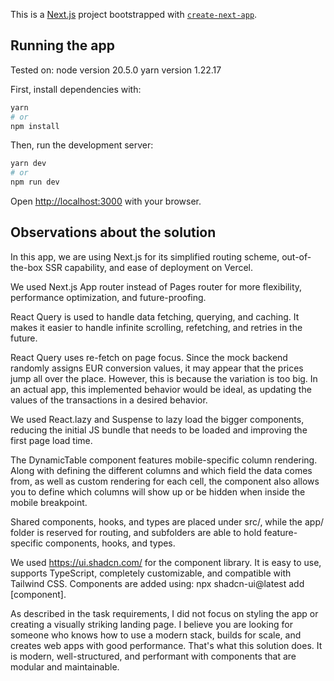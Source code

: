 This is a [Next.js](https://nextjs.org/) project bootstrapped with [`create-next-app`](https://github.com/vercel/next.js/tree/canary/packages/create-next-app).

## Running the app

Tested on:
node version 20.5.0
yarn version 1.22.17

First, install dependencies with:

```bash
yarn
# or
npm install
```

Then, run the development server:

```bash
yarn dev
# or
npm run dev
```

Open [http://localhost:3000](http://localhost:3000) with your browser.

## Observations about the solution

In this app, we are using Next.js for its simplified routing scheme, out-of-the-box SSR capability, and ease of deployment on Vercel.

We used Next.js App router instead of Pages router for more flexibility, performance optimization, and future-proofing.

React Query is used to handle data fetching, querying, and caching. It makes it easier to handle infinite scrolling, refetching, and retries in the future.

React Query uses re-fetch on page focus. Since the mock backend randomly assigns EUR conversion values, it may appear that the prices jump all over the place. However, this is because the variation is too big. In an actual app, this implemented behavior would be ideal, as updating the values of the transactions in a desired behavior.

We used React.lazy and Suspense to lazy load the bigger components, reducing the initial JS bundle that needs to be loaded and improving the first page load time.

The DynamicTable component features mobile-specific column rendering. Along with defining the different columns and which field the data comes from, as well as custom rendering for each cell, the component also allows you to define which columns will show up or be hidden when inside the mobile breakpoint.

Shared components, hooks, and types are placed under src/, while the app/ folder is reserved for routing, and subfolders are able to hold feature-specific components, hooks, and types.

We used https://ui.shadcn.com/ for the component library. It is easy to use, supports TypeScript, completely customizable, and compatible with Tailwind CSS. Components are added using: npx shadcn-ui@latest add [component].

As described in the task requirements, I did not focus on styling the app or creating a visually striking landing page. I believe you are looking for someone who knows how to use a modern stack, builds for scale, and creates web apps with good performance. That's what this solution does. It is modern, well-structured, and performant with components that are modular and maintainable.






